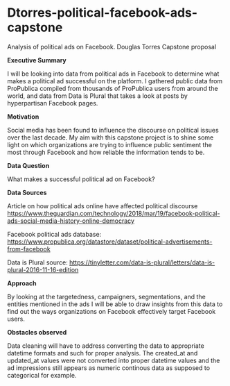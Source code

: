 # Dtorres-political-facebook-ads-capstone
Analysis of political ads on Facebook.
Douglas Torres Capstone proposal

**Executive Summary**

I will be looking into data from political ads in Facebook to determine what makes a political ad successful on the platform. I gathered public data from ProPublica compiled from thousands of ProPublica users from around the world, and data from Data is Plural that takes a look at posts by hyperpartisan Facebook pages.

**Motivation**

Social media has been found to influence the discourse on political issues over the last decade. My aim with this capstone project is to shine some light on which organizations are trying to influence public sentiment the most through Facebook and how reliable the information tends to be. 

**Data Question**

What makes a successful political ad on Facebook?

**Data Sources**

Article on how political ads online have affected political discourse 
https://www.theguardian.com/technology/2018/mar/19/facebook-political-ads-social-media-history-online-democracy

Facebook political ads database: https://www.propublica.org/datastore/dataset/political-advertisements-from-facebook

Data is Plural source: https://tinyletter.com/data-is-plural/letters/data-is-plural-2016-11-16-edition

**Approach**

By looking at the targetedness, campaigners, segmentations, and the entities mentioned in the ads I will be able to draw insights from this data to find out the ways organizations on Facebook effectively target Facebook users. 

**Obstacles observed**

Data cleaning will have to address converting the data to appropriate datetime formats and such for proper analysis. The created_at and updated_at values were not converted into proper datetime values and the ad impressions still appears as numeric continous data as supposed to categorical for example.






